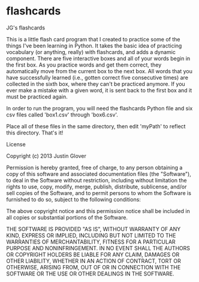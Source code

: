 flashcards
==========

JG's flashcards

This is a little flash card program that I created to practice some of the things I've been learning in Python.  It takes the basic idea of practicing vocabulary (or anything, really) with flashcards, and adds a dynamic component.  There are five interactive boxes and all of your words begin in the first box.  As you practice words and get them correct, they automatically move from the current box to the next box.  All words that you have successfully learned (i.e., gotten correct five consecutive times) are collected in the sixth box, where they can't be practiced anymore.  If you ever make a mistake with a given word, it is sent back to the first box and it must be practiced again. 

In order to run the program, you will need the flashcards Python file and six csv files called 'box1.csv' through 'box6.csv'.

Place all of these files in the same directory, then edit 'myPath' to reflect this directory.  That's it! 

License

Copyright (c) 2013 Justin Glover

Permission is hereby granted, free of charge, to any person obtaining a copy of this software and associated documentation files (the "Software"), to deal in the Software without restriction, including without limitation the rights to use, copy, modify, merge, publish, distribute, sublicense, and/or sell copies of the Software, and to permit persons to whom the Software is furnished to do so, subject to the following conditions:

The above copyright notice and this permission notice shall be included in all copies or substantial portions of the Software.

THE SOFTWARE IS PROVIDED "AS IS", WITHOUT WARRANTY OF ANY KIND, EXPRESS OR IMPLIED, INCLUDING BUT NOT LIMITED TO THE WARRANTIES OF MERCHANTABILITY, FITNESS FOR A PARTICULAR PURPOSE AND NONINFRINGEMENT. IN NO EVENT SHALL THE AUTHORS OR COPYRIGHT HOLDERS BE LIABLE FOR ANY CLAIM, DAMAGES OR OTHER LIABILITY, WHETHER IN AN ACTION OF CONTRACT, TORT OR OTHERWISE, ARISING FROM, OUT OF OR IN CONNECTION WITH THE SOFTWARE OR THE USE OR OTHER DEALINGS IN THE SOFTWARE.
